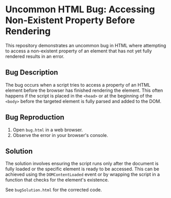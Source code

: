 # Uncommon HTML Bug: Accessing Non-Existent Property Before Rendering

This repository demonstrates an uncommon bug in HTML where attempting to access a non-existent property of an element that has not yet fully rendered results in an error.

## Bug Description

The bug occurs when a script tries to access a property of an HTML element before the browser has finished rendering the element.  This often happens if the script is placed in the `<head>` or at the beginning of the `<body>` before the targeted element is fully parsed and added to the DOM.

## Bug Reproduction

1. Open `bug.html` in a web browser.
2. Observe the error in your browser's console.

## Solution

The solution involves ensuring the script runs only after the document is fully loaded or the specific element is ready to be accessed.  This can be achieved using the `DOMContentLoaded` event or by wrapping the script in a function that checks for the element's existence.

See `bugSolution.html` for the corrected code.